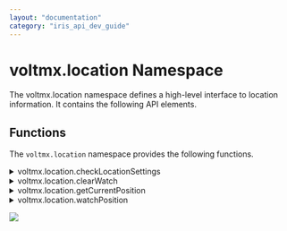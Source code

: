 ```yaml
---
layout: "documentation"
category: "iris_api_dev_guide"
---
```

                            


voltmx.location Namespace
=======================

The voltmx.location namespace defines a high-level interface to location information. It contains the following API elements.

Functions
---------

The `voltmx.location` namespace provides the following functions.


<details close markdown="block"><summary>voltmx.location.checkLocationSettings</summary>

* * *

This API is used to check whether the current location settings on the device meet the desired location accuracy setting specified by the [accuracyMode](#accuracyMode) property.

If the value of the requestModifyLocationSettings parameter is set as false, and if the location settings in the device do not meet the required [accuracyMode](#accuracyMode), the errorCallback is invoked with SETTINGS\_RESOLUTION\_REQUIRED errorCode.

When the errorCallback is invoked with the SETTINGS\_RESOLUTION\_REQUIRED errorCode, you can display a custom dialog box that explains the reason your app needs location access along with the Accept and Decline options. When the user selects Accept on the custom dialog box to enable location, you can invoke the API again with the same accuracyMode and the requestModifyLocationSettings parameter set to true.

Syntax

voltmx.location.checkLocationSettings(params);

Parameters

**params \[Object\] - Mandatory**

Using the params parameter, the user can customize the behavior of the API. It is an object that has the following key-value pairs:

| key | Description |
| --- | --- |
| accuracyMode \[Number\] - Optional | Specifies the accuracy and power requirements to be met while fetching location updates. The default value for accuracyMode is constants.ACCURACY\_HIGH. The possible values for accuracyMode are: **constants.ACCURACY\_HIGH**: Used to request the most accurate locations available. **constants.ACCURACY\_NO\_POWER**: Used to request the best accuracy possible with no additional power consumption. **constants.ACCURACY\_BALANCED\_POWER**: Used to request "block" level accuracy. Block level accuracy is considered to be about 100 meter accuracy. Using a coarse accuracy such as this often consumes less power. **constants.ACCURACY\_LOW\_POWER**: Used to request "city" level accuracy. City level accuracy is considered to be about 10km accuracy. Using a coarse accuracy such as this often consumes less power. |
| requestModifyLocationSettings \[Boolean\] - Optional | When you set this option to true, if the location settings in the device do not meet the required [accuracyMode](#accuracyMode), a system dialog box is automatically invoked that helps the user enable the necessary location settings with a single tap. However, if you invoke the API (with the requestModifyLocationSettings parameter set to true) when the app runs in the background, based on the Android OS version, the dialog box may not appear on a device. Based on the value of [accuracyMode](#accuracyMode), the Android system ensures that the required location settings(such as GPS, WIFI Scanning, Mobile Network/Data) are enabled on the device (based on the Android OS version and the device manufacturer). Based on Android Native behavior on Android 9 (API level 28) or later devices, GPS is automatically turned on (by the Android system) for all the accuracy modes except **constants.ACCURACY\_LOW\_POWER**. |
| onSuccess \[Function\] - Mandatory | The callback function to be executed when the device has the necessary settings enabled for the desired [accuracyMode](#accuracyMode). This callback is invoked even when the user accepts the setting change that is requested with the [requestModifyLocationSettings](#requestModifyLocationSettings) parameter set to true. |
| onFailure \[Function\] - Mandatory | The callback function to be executed when the location settings are not adequate due to various errors as indicated by the **errorCode** argument of this callback. For information on the error codes, refer [Location Settings Error Codes](#LocationErrorCodes). |

Example

{% highlight VoltMx %}function successcallback1() {
    alert("All location settings are satisfied. The client can initialize location requests now.");
}

function errorcallback1(errorCode) {
    if (errorCode == voltmx.location.SETTINGS_RESOLUTION_REQUIRED) {
        alert("Location settings are not satisfied. Call this API again by setting requestModifyLocationSettings value to true then it will show the user a dialog to resolve location settings.");
    } else if (errorCode == voltmx.location.SETTINGS_MODIFICATION_REQUEST_DENIED) {
        alert("The user denied the settings change.");
    }
}
var params = {
    requestModifyLocationSettings: true,
    accuracyMode: constants.ACCURACY_BALANCED_POWER,
    onSuccess: successcallback1,
    onFailure: errorcallback1
};
voltmx.location.checkLocationSettings(params);
{% endhighlight %}

Return Values

None.

Exceptions

Location Settings Error Codes

  
| Error Code | Error Message |
| --- | --- |
| com.location.SETTINGS\_RESOLUTION\_REQUIRED | Indicates that location settings in the device currently do not meet the desired accuracyMode . However, they can be modified by the end-user if requested using requestModifyLocationSettings set to true. |
| com.location.SETTINGS\_CHANGE\_UNAVAILABLE | This indicates Location settings in the device currently do not meet the desired accuracyMode , and we have no way to fix the settings. |
| com.location.SETTINGS\_MODIFICATION\_REQUEST\_DENIED | This indicates that the user was requested to change the settings, but the user denied the settings change request. |
| com.location.GOOGLE\_PLAY\_SERVICES\_UNAVAILABLE | This indicates that Google Play Location services are not available on this device to call this API. |

 

Remarks

*   Ensure that you enable the **Use Google Play Location Services** check box in the **Project Settings** > **Native** > **Android Mobile/Tablet** section.
*   You do not need access to location permissions to use this API.

Platform Availability

Available on Android platform.

* * *

</details>
<details close markdown="block"><summary>voltmx.location.clearWatch</summary> 

* * *

When invoked, the clearWatch first checks the value of the given watchID argument. If this value does not correspond to any previously started watch process, then the method returns immediately without performing any further action. Otherwise, the watch process identified by the watchID argument is stopped immediately and no further callbacks are invoked.

Syntax

voltmx.location.clearWatch(  
    watchID);

Parameters

  
| Function | Description |
| --- | --- |
| _watchID_ \[Number\] - Mandatory | Specifies the number that uniquely identifies the watch. |

Example

{% highlight VoltMx %}voltmx.location.clearWatch(watchID);
{% endhighlight %}

**MVC**

{% highlight VoltMx %}stopWatchingPosition: function() {
    try {
        voltmx.location.clearWatch(this.watchID); // clears/stops watching position of the user which was being monitored using watchPosition API
        alert("Cleared !");
    } catch (exception) {
        alert(exception);
    }

    /* Please see example of clearWatch() in "frmTrackingUserLocation" Form of [sample app](http://docs.voltmx.com/voltmxlibrary/iris/zip/sampleapps/LocationApp.zip) */
}
{% endhighlight %}

Free Form

{% highlight VoltMx %}function stopWatchingPosition () {
  try{
    voltmx.location.clearWatch(watchID); // clears/stops watching position of the user which was being monitored using watchPosition API
    alert("Cleared !");
  }catch(exception){
    alert(exception);
  }
}
{% endhighlight %}

Return Values

None.

Exceptions

LocationError

Error

Platform Availability

Available on all platforms except Desktop Web.

* * *

</details>
<details close markdown="block"><summary>voltmx.location.getCurrentPosition</summary> 

* * *

Using the getCurrentPostion function, you can get the current location of the device.

Syntax

voltmx.location.getCurrentPosition(  
    successcallback,  
    errorcallback,  
    positionoptions)

Parameters

**successcallback \[Function\] - Mandatory**

The successcallback function specifies the callback function that must be executed when the API call is successful. The signature of the callback function is successcallback(position) where, **position** contains the coordinates of the geo-location that are created and returned by the API. It is an object that contains certain key-value pairs.

> coords \[Object\] - Coordinates that has the following key-value pairs:
> 
>   
> | key | Description |
> | --- | --- |
> | latitude \[Number\] | Latitude in decimal degrees. |
> | longitude \[Number\] | Longitude in decimal degrees. |
> | altitude \[Number\] | Height of the location in meters above the ellipsoid. |
> | accuracy \[Number\] | Accuracy level of the latitude and longitude coordinates in meters. |
> | altitudeaccuracy \[Number\] | Accuracy level of the altitude coordinate in meters. |
> | heading \[Number\] | Direction of travel, specified in degrees counting clockwise relative to the true north. |
> | speeding \[Number\] | Current ground speed of the device, specified in meters per second. |
> | timestamp \[Number\] | Represents the time when the Position object was acquired. |

**errorcallback \[Function\] - Optional**

The errorcallback function specifies the callback function that must be executed when the API call fails. The callback function has the following signature:

errorcallback(positionerror)- positionerror is an object that has the following key-value pairs:

  
| key | Description |
| --- | --- |
| code \[Number\] | error code. |
| message \[String\] | error message. |

For more information on the Error codes and messages, refer [error code](#ErrorCode).

**positionoptions \[Object\] - Optional**

Using the positionoptions parameter, the user can customize the retrieval of the geolocation. It is an object that has the following key-value pairs:

  
| key | Description |
| --- | --- |
| accuracyMode \[Number\] | Specifies the accuracy and power requirements to be met while fetching the device location. The default value for accuracyMode is constants.ACCURACY\_BALANCED\_POWER. 

**_Note:_** This property is only available on the Android platform. Ensure that you set the value of the [enableHighAccuracy](#enableHighAccuracy) property to **false**. |
The possible values for accuracyMode are: **constants.ACCURACY\_HIGH**: Used to request the most accurate locations available. **constants.ACCURACY\_NO\_POWER**: Used to request the best accuracy possible with no additional power consumption. **constants.ACCURACY\_BALANCED\_POWER**: Used to request "block" level accuracy. Block level accuracy is considered to be about 100 meter accuracy. Using a coarse accuracy such as this often consumes less power. **constants.ACCURACY\_LOW\_POWER**: Used to request "city" level accuracy. City level accuracy is considered to be about 10km accuracy. Using a coarse accuracy such as this often consumes less power. > **_Important:_** Ensure that you enable the **Use Google Play Location Services** check box in the **Project Settings** > **Native** > **Android Mobile/Tablet** section. |
| getActiveLocation | Set to `true` to get the current location fix on the device. When you use this property, active location computation is caused in the device. This property returns a single fresh location if the device location can be determined within a reasonable time period (tens of seconds). If the device location is not determined within a reasonable time period, the property returns a Null value.

This property may return locations that are a few seconds old, but does not return much older locations. Therefore, this property is suitable for foreground apps that require a single fresh current location.

If you invoke the API (with the getActiveLocation parameter set to true) when the app runs in the background, the API call is throttled under the background location limits. Therefore, the API call may often return Null locations (values) for apps that run in the background. 
**_Important:_** Ensure that you enable the Use Google Play Location Services check box in the Project Settings > Native > Android Mobile/Tablet section.
**_Note:_** This property is only available on the Android platform. |
| enableHighAccuracy \[Boolean\] | Provides a hint to the implementation in order to receive the best possible result. |
| maximumAge \[Number\] | Indicates the application to accept a cached position whose age is no greater than the specified time in milliseconds. |
| minimumTime \[Number\] | Indicates the desired interval for active location updates in milliseconds. > **_Note:_** This property is only available on the Android platform. |
| requestModifyLocationSettings \[Boolean\] | When you set this parameter to true, if the app cannot fetch the device location due to inadequate location settings on the device, the system automatically invokes a dialog box that helps the user enable the necessary location settings with a single tap. However, if you invoke the API (with the requestModifyLocationSettings parameter set to true) when the app runs in the background, based on the Android OS version, the dialog box may not appear on a device. Based on the values of [enableHighAccuracy](#enableHighAccuracy) or [accuracyMode](#accuracyMode), the Android system ensures that the required location settings(such as GPS, WIFI Scanning, Mobile Network/Data) are enabled on the device (based on the Android OS version and the device manufacturer). Based on Android Native behavior on Android 9 (API level 28) or later devices, GPS is automatically turned on (by the Android system) for all the accuracy modes except **constants.ACCURACY\_LOW\_POWER**. > **_Important:_** Ensure that you enable the **Use Google Play Location Services** check box in the **Project Settings** > **Native** > **Android Mobile/Tablet** section. > **_Note:_** This property is only available on the Android platform. |
| requireBackgroundAccess \[Boolean\] | Set to `true` to fetch the device location updates even when the app is running in the background. If the value is set to `false` (or not specified), to conserve battery power, the app automatically de-registers itself from fetching the device location when the app moves to the background. The app will automatically re-register itself to get location updates when the app moves to the foreground. In apps that use Target SDK version 29 (and later), you must add the ACCESS\_BACKGROUND\_LOCATION permission in the Android Manifest file to get location updates in the background. > **_Note:_** This property is only available on the Android platform. |
| timeout \[Number\] | Denotes the maximum length of time in milliseconds that is allowed to pass from the call. |
| useBestProvider | Set to `true` to improve the reliability of calls to this function on Android devices. Omitting this option on Android could cause calls to this function to have intermittent timeouts. |

 

Example

{% highlight VoltMx %}/******************************************************************
 *	Name   : getCurrentPosition function
 *	Author  : VoltMX
 *	Purpose : This function helps to get the current location
 *******************************************************************/
function getPosition() {
    var positionoptions = {
        timeout: 15000
    }; // 15 secs 
    voltmx.location.getCurrentPosition(successcallback, errorcallback, positionoptions);
}

// Callback that is executed on success of getCurrentPosition function.
function successcallback(position) {
    var geoPosition = "Latitude: " + position.coords.latitude;
    geoPosition = geoPosition + " Longitude: " + position.coords.longitude;
    geoPosition = geoPosition + " Altitude: " + position.coords.altitude;
    geoPosition = geoPosition + " Accuracy: " + position.coords.accuracy;
    geoPosition = geoPosition + " Altitude Accuracy: " + position.coords.altitudeAccuracy;
    geoPosition = geoPosition + " Heading: " + position.coords.heading;
    geoPosition = geoPosition + " Speeding: " + position.coords.speeding;
    geoPosition = geoPosition + " Timestamp: " + position.timestamp;
    alert(geoPosition);
}

// Callback that is executed on error of getCurrentPosition function.
function errorcallback(positionerror) {
    var errorMesg = "Error code: " + positionerror.code;
    errorMesg = errorMesg + " message: " + positionerror.message;
    alert(errorMesg);
}
{% endhighlight %}

MVC Example

{% highlight VoltMx %}currentPositionSuccessCallback: function(position) {
    /* 
  //  position object will have the below properties .
         latitude = position.coords.latitude 
         longitude = position.coords.longitude
         altitude = position.coords.altitude
         atitudeAccuracy = position.coords.altitudeAccuracy
         heading = position.coords.heading
         speeding = position.coords.speeding
         timestamp = position.timestamp
    */
    alert(JSON.stringify(position));
    /* use the position depending on the use case ,some of the use cases are listed below .    
	1. Get the nearby events(like ATMs, Restaurants …etc.)  based on the user current location
	2. In a tracking-based scenario ,use as an initial position of the user .
	*/

},
currentPositionFailureCallback: function(error) {
    alert(JSON.stringify(error));
},
getCurrentPositionOfDevice: function() {
    var options = {};
    options.enableHighAccuracy = true; //  uses provider that gets accurate location
    options.timeout = 10000; // timeout in milliseconds  
    options.requireBackgroundAccess  = true; // gets the location updates in the background as well
    voltmx.location.getCurrentPosition(this.currentPositionSuccessCallback, this.currentPositionFailureCallback, options);
}

/* Please see example of getCurrentPosition() in "frmTrackingUserLocation" Form of [sample app](http://docs.voltmx.com/voltmxlibrary/iris/zip/sampleapps/LocationApp.zip)*/
{% endhighlight %}

Free form Example

{% highlight VoltMx %}function currentPositionSuccessCallback(position) {
  /* 
	// position object will have the below properties .
   	latitute = position.coords.latitude
    longitude = position.coords.longitude
    altitude = position.coords.altitude
    atitudeAccuracy = position.coords.altitudeAccuracy
    heading = position.coords.heading
    speeding = position.coords.speeding
    timestamp = position.timestamp
	*/
  alert(JSON.stringify(position));
  /* use the position depending on the use case ,some of the use cases are listed below .    
	1. Get the nearby events(like ATMs, Restaurants …etc.)  based on the user current location
	2. In a tracking-based scenario ,use as an initial position of the user .
	*/

}

function currentPositionFailureCallback(error) {
  alert(JSON.stringify(error));
}

function getCurrentPositionOfDevice () {
  var options = {};
  options.enableHighAccuracy = true; 
  options.timeout = 10000; // timeout in milli seconds      
  options.requireBackgroundAccess  = true; // gets the location updates in the background as well
  voltmx.location.getCurrentPosition(currentPositionSuccessCallback, currentPositionFailureCallback, options);
}
{% endhighlight %}

Return Values

None

Exceptions

LocationError

Error Code

| Error Code | Error Message |
| --- | --- |
| 1 | PERMISSION\_DENIED |
| 2 | POSITION\_UNAVAILABLE |
| 3 | TIMEOUT |

 

Android-specific Error Codes

| Error Code | Error Message | Description |
| --- | --- | --- |
| 4 | Missing android.permission.ACCESS\_BACKGROUND\_LOCATION permission in AndroidManifest.xml | The developer has missed adding the android.permission.ACCESS\_BACKGROUND\_LOCATION permission in the AndroidManifest.xml |
| 5 | BACKGROUND\_PERMISSION\_DENIED | The end-user has selected ”Allow only while the app is in use" instead of “Allow all the time” option on devices that run on Android 9 (and later). |
| 6 | Permission Denied for <PermissionName> with Don't Ask Again | The user has denied permission with the Don't ask again or Never ask again option. |

  

Remarks

This API takes up to three arguments. When invoked, the API returns and asynchronously attempts to obtain the current location of the device. The app on which this API is used must contain [runtime permission](runtime_permissions.html) from the end-user to obtain the current location of the device. If the API is invoked without obtaining the permission, device native platforms automatically display a system permission dialog box with **Allow** and **Deny** options. The end-user can grant permission to get the current location.

>**_Note:_** When you test your application with Live Preview, the system permission dialog appears as expected. However, for published SPA and Desktop Web applications, the dialog box appears only when the application URL uses the https protocol. If the URL uses http, the dialog box does not appear, and location APIs will not work.

In Android apps that use Target SDK version 29 (and later), and the **requireBackgroundAccess** property is enabled, you must manually add the `ACCESS_BACKGROUND_LOCATION` permission in the Android Manifest file to get location updates in the background.

For Android Channel apps, the following permissions are required.

- ACCESS_FINE_LOCATION

- ACCESS_COARSE_LOCATION

In Project settings -> Native -> Android Mobile/Tablet, make these two changes.

- Check "Use Google Play Location Services".
- Add the permission tag under manifest tag <uses-permission android:name="android.permission.ACCESS_BACKGROUND_LOCATION" />

For more details on these permissions, see https://developer.android.com/training/location/permissions.

If the end-user taps the **Allow** option, the attempt is successful, the successCallback is invoked (i.e. the handleEvent operation must be called on the callback object) with a new Position object, reflecting the current location of the device. If the attempt fails, the errorCallback is invoked with a new PositionError object, reflecting the reason for the failure. This is applicable only for Android and iOS platforms.

If the end-user taps the **Deny** option, the **errorcallback** is invoked with the **PERMISSON\_DENIED** error code and error message.

> **_Note:_** Runtime permissions are applicable only on iOS and Android platforms

Platform Availability

Available on all platforms except prior to IE8 releases.

* * *

</details>
<details close markdown="block"><summary>voltmx.location.watchPosition</summary> 

* * *

Using the watchPosition function, you can set callbacks that report the device's position.

Syntax

voltmx.location.watchPosition(  
    successcallback,  
    errorcallback,  
    positionoptions)

Parameters

**successcallback \[Function\] - Mandatory**

The successcallback function specifies the callback function that must be executed when the API call is successful. The signature of the callback function is successcallback(position) where, **position** contains the coordinates of the geo-location that are created and returned by the API. It is an object that contains certain key-value pairs.

> coords \[Object\] - Coordinates that has the following key-value pairs:
> 
>   
> | key | Description |
> | --- | --- |
> | latitude \[Number\] | Latitude in decimal degrees. |
> | longitude \[Number\] | Longitude in decimal degrees. |
> | altitude \[Number\] | Height of the location in meters above the ellipsoid. |
> | accuracy \[Number\] | Accuracy level of the latitude and longitude coordinates in meters. |
> | altitudeaccuracy \[Number\] | Accuracy level of the altitude coordinate in meters. |
> | heading \[Number\] | Direction of travel, specified in degrees counting clockwise relative to the true north. |
> | speeding \[Number\] | Current ground speed of the device, specified in meters per second. |
> | timestamp \[Number\] | Represents the time when the Position object was acquired. |

**errorcallback \[Function\] - Optional**

The errorcallback function specifies the callback function that must be executed when the API call fails. The callback function has the following signature:

errorcallback(positionerror)- positionerror is an object that has the following key-value pairs:

  
| key | Description |
| --- | --- |
| code \[Number\] | error code. |
| message \[String\] | error message. |

For more information on the Error codes and messages, refer [error code](#Error_Code).

**positionoptions \[Object\] - Optional**

Using the positionoptions parameter, the user can customize the retrieval of the geolocation. It is an object that has the following key-value pairs:

  
| key | Description |
| --- | --- |
| accuracyMode \[Number\] | Specifies the accuracy and power requirements to be met while fetching location updates. The default value for accuracyMode is constants.ACCURACY\_BALANCED\_POWER.
**_Note:_** This property is only available on the Android platform. Ensure that you set the value of the [enableHighAccuracy](#enableHighAccuracy1) property to **false**.
The possible values for accuracyMode are: **constants.ACCURACY\_HIGH**: Used to request the most accurate locations available. **constants.ACCURACY\_NO\_POWER**: Used to request the best accuracy possible with no additional power consumption. **constants.ACCURACY\_BALANCED\_POWER**: Used to request "block" level accuracy. Block level accuracy is considered to be about 100 meter accuracy. Using a coarse accuracy such as this often consumes less power. **constants.ACCURACY\_LOW\_POWER**: Used to request "city" level accuracy. City level accuracy is considered to be about 10km accuracy. Using a coarse accuracy such as this often consumes less power. > **_Important:_** Ensure that you enable the **Use Google Play Location Services** check box in the **Project Settings** > **Native** > **Android Mobile/Tablet** section. |
| enableHighAccuracy \[Boolean\] | Provides a hint to the implementation in order to receive the best possible result. |
| fastestInterval \[Number\] | Sets the fastest interval for location updates in milliseconds. The fastestInterval key controls the rate at which your application will receive location updates, which might be faster than minimumTime in some cases.This happens when other apps fetch location updates and the current app receives them passively to save power. > **_Note:_** This property is only available on the Android platform. The rate at which the app receives the fastest update will not be less than the value specified for the fastestInterval property. The value for the fastestInterval must be more than zero and less than the value of minimumTime (i.e, 0 < fastestInterval <= minimumTime). If you do not set the value for fastestInterval, the value of minimumTime is set, by default. > **_Note:_** Ensure that you have enabled the **Use Google Play Location Services** checkbox in the **Project Settings** > **Native** > **Android** section of VoltMX Iris. |
| improveBGLocationUpdateFrequency \[Boolean\] | Set the property to `true` to receive location updates with a better frequency in the background. This approach specifically helps when the app goes into Doze mode when it is running in the background. However, there might be a decrease in fetching location updates when the app runs in the foreground with the value of the improveBGLocationUpdateFrequency parameter set to **true**. This is a behavioral issue that occurs as the underlying Android APIs for receiving better foreground and background updates are different. You must de-register from the existing location listener and register again with a value configured for the improveBGLocationUpdateFrequency parameter. Set the value of the parameter to **true** if your app runs in the background, and **false** if your app runs in the foreground. While determining if the app runs in the foreground or background, you must take the following factors into consideration: Determine whether the app is running in the foreground or background by using the **onforeground** and **onbackground** callbacks of the [voltmx.application.setApplicationCallbacks](voltmx.application_functions.html#setappli) API. When you start a foreground service by using the [voltmx.application.startForegroundService](voltmx.application_functions.html#StartForeground) API (or from a third-party library), the OS treats the application as if it runs in the foreground, even when the user moves the app to the background.

> **_Note:_** This property is only available on the Android platform. Ensure that you enable the **Use Google Play Location Services** check box in the **Project Settings** > **Native** > **Android Mobile/Tablet** section.

If your app follows the best practices recommended by Android, the app must not request for background location updates without notifying the user. Therefore, you must set the value of the requireBackgroundAccess parameter to `true` and display a notification to the user by using a foreground service (instead of using the improveBGLocationUpdateFrequency parameter). The notification must imply that the app fetches location updates even when it runs in the background. In Android apps that use Target SDK version 29 (and later), to get location updates in the background, you must set the value of the `locationListenerType` property to `always` or `background` in the **androidbuild.properties** file to automatically add necessary AndroidManifest entries. |
| maximumAge \[Number\] | Indicates the application to accept a cached position whose age is no greater than the specified time in milliseconds. |
| minimumDistance \[Number\] | Minimum distance in meters between location updates. |
| minimumTime \[Number\] | Minimum time in milliseconds between location updates. |
| requestModifyLocationSettings \[Boolean\] | When you set this parameter to true, if the app cannot fetch location updates due to inadequate location settings on the device, the system automatically invokes a dialog box that helps the user enable the necessary location settings with a single tap. However, if you invoke the API (with the requestModifyLocationSettings parameter set to true) when the app runs in the background, based on the Android OS version, the dialog box may not appear on a device. Based on the values of [enableHighAccuracy](#enableHighAccuracy) or [accuracyMode](#accuracyMode), the Android system ensures that the required location settings(such as GPS, WIFI Scanning, Mobile Network/Data) are enabled on the device (based on the Android OS version and the device manufacturer). Based on Android Native behavior on Android 9 (API level 28) or later devices, GPS is automatically turned on (by the Android system) for all the accuracy modes except **constants.ACCURACY\_LOW\_POWER**. > **_Important:_** Ensure that you enable the **Use Google Play Location Services** check box in the **Project Settings** > **Native** > **Android Mobile/Tablet** section. > **_Note:_** This property is only available on the Android platform. |
| requireBackgroundAccess \[Boolean\] | Set to `true` to fetch the device location updates even when the app is running in the background. If the value is set to `false` (or not specified), to conserve battery power, the app automatically de-registers itself from fetching location updates when the app moves to the background. The app will automatically re-register itself to get location updates when the app moves to the foreground. In order to continue receiving location updates (when a user moves the app to the background), invoke the [voltmx.application.startForegroundService](voltmx.application_functions.html#StartForeground) API to start a Foreground Service that displays a notification to the user. The notification must contain information that states that the app has access to the device location while it runs in the background. When you start a foreground service by using the [voltmx.application.startForegroundService](voltmx.application_functions.html#StartForeground) API (or from a third-party library), the application is treated as if it runs in the foreground, even when the user moves the app to the background. The app will continue to receive periodic location updates with the same frequency as that of an app running in the foreground. When a user interacts with the app, you can use the [voltmx.application.stopForegroundService](voltmx.application_functions.html#stopForeground) API to stop the foreground service and clear the notification. Determine whether the app is running in the foreground or background by using the **onforeground** and **onbackground** callbacks of the [voltmx.application.setApplicationCallbacks](voltmx.application_functions.html#setappli) API. In apps that use Target SDK version 29 (and later), you must add the ACCESS\_BACKGROUND\_LOCATION permission in the Android Manifest file to get location updates in the background. > **_Note:_** This property is only available on the Android platform. |
| timeout \[Number\] | Denotes the maximum length of time in milliseconds that is allowed to pass from the call. |

 

Return Values

| Return Value | Description |
| --- | --- |
| watchID \[Number\] | Returns a number that denotes the unique ID of the watch operation. |

 

Example

{% highlight VoltMx %}function successcallback1(position) {
    lblTest.text = "working with watchPosition success full call back";
    var geoPosition = "Latitude: " + position.coords.latitude;
    geoPosition = geoPosition + " Longitude: " + position.coords.longitude;
    geoPosition = geoPosition + " Altitude: " + position.coords.altitude;
    geoPosition = geoPosition + " Accuracy: " + position.coords.accuracy;
    geoPosition = geoPosition + " Altitude Accuracy: " + position.coords.altitudeAccuracy;
    geoPosition = geoPosition + " Heading: " + position.coords.heading;
    geoPosition = geoPosition + " Speeding: " + position.coords.speeding;
    geoPosition = geoPosition + " Timestamp: " + position.timestamp;
    alert(geoPosition);
}

function errorcallback1(positionerror) {
    lblTest.text = "working with watchPosition err call back";
    var errorMesg = "Error code: " + positionerror.code;
    errorMesg = errorMesg + " message: " + positionerror.message;
    alert(errorMesg);
}
var positionoptions = {
    maximumAge: 3000,
    minimumDistance: 5,
    minimumTime: 5000
};
watchID = voltmx.location.watchPosition(successcallback1, errorcallback1, positionoptions);


{% endhighlight %}

MVC Example

{% highlight VoltMx %}watchID: null,
  watchPositionSuccessCallback: function(position) {
    /* 
    // position object will have the below properties .
      	latitute = position.coords.latitude
       longitude = position.coords.longitude
       altitude = position.coords.altitude
       atitudeAccuracy = position.coords.altitudeAccuracy
       heading = position.coords.heading
       speeding = position.coords.speeding
       timestamp = position.timestamp
     */
    alert(JSON.stringify(position));
  },
  watchPositionFailureCallback: function(error) {
    alert(JSON.stringify(error));
  },
  watchPositionOfDevice: function() {
    var self = this;
    var options = {};
    options.maximumAge = 1000;
    options.minimumTime = 2000; // time in milli seconds
    options.minimumDistance = 2; // distance in meters   
    options.requireBackgroundAccess  = true; // gets the location updates in the background as well
    this.watchID = voltmx.location.watchPosition(this.watchPositionSuccessCallback,this.watchPositionFailureCallback, options);
    /* Use-Cases:
	In tracking-based scenarios, the watchPosition() API can be used to 
    monitor a position
	*/
	
	/*Please see example of watchPosition() in "frmTrackingUserLocation" Form of [sample app](http://docs.voltmx.com/voltmxlibrary/iris/zip/sampleapps/LocationApp.zip)*/
  }
  
{% endhighlight %}

Free Form Example

{% highlight VoltMx %}watchID = null;

function watchPositionSuccessCallback(position) {
    /* 
        // position object will have the below properties .
       latitute = position.coords.latitude
       longitude = position.coords.longitude
       altitude = position.coords.altitude
       atitudeAccuracy = position.coords.altitudeAccuracy
       heading = position.coords.heading
       speeding = position.coords.speeding
       timestamp = position.timestamp
       */

    alert(JSON.stringify(position));
}

function watchPositionFailureCallback(error) {
    alert(JSON.stringify(error));
}

function watchPositionOfDevice() {
    var self = this;
    var options = {};
    options.maximumAge = 1000; // use cached position if exists in mentioned time(in milliseconds)
    options.minimumTime = 2000; // time criteria for location updates
    options.minimumDistance = 2; // distance criteria for location updates   
    options.requireBackgroundAccess  = true; // gets the location updates in the background as well
    watchID = voltmx.location.watchPosition(watchPositionSuccessCallback, watchPositionFailureCallback, options);
}
{% endhighlight %}

Exceptions

LocationError

Error Code

| Error Code | Error Message |
| --- | --- |
| 1 | PERMISSION\_DENIED |
| 2 | POSITION\_UNAVAILABLE |
| 3 | TIMEOUT |

 

Android-specific Error Codes

| Error Code | Error Message | Description |
| --- | --- | --- |
| 4 | Missing android.permission.ACCESS\_BACKGROUND\_LOCATION permission in AndroidManifest.xml | The developer has missed adding the android.permission.ACCESS\_BACKGROUND\_LOCATION permission in the AndroidManifest.xml |
| 5 | BACKGROUND\_PERMISSION\_DENIED | The end-user has selected ”Allow only while the app is in use" instead of “Allow all the time” option on devices that run on Android 9 (and later). |
| 6 | Permission Denied for <PermissionName> with Don't Ask Again | The user has denied permission with the Don't ask again or Never ask again option. |

  

Remarks

The behavior of this function depends on the underlying hardware platform. For example, if your app is running on Android and you set minimumTime and minimumDistance to their minimum possible values, the callback function in the _successcallback_ parameter will not be called, as per the [Android documentation](https://developers.google.com/android/reference/com/google/android/gms/location/LocationRequest#setInterval(long)).

This API takes one, two, or three arguments. When invoked, it must immediately return a number that uniquely identifies a watch operation and then asynchronously start the watch operation. This operation first attempts to obtain the current location of the device. Your app needs [runtime permission](runtime_permissions.html) from the end-user to obtain the current location of the device. If you call the API without obtaining the permission, platforms automatically pops up a system permission dialog box with **Allow** and **Deny** options, asking the end-user to grant permission to get the current location.

In Android apps that use Target SDK version 29 (and later), and the **requireBackgroundAccess** property is enabled, you must manually add the `ACCESS_BACKGROUND_LOCATION` permission in the Android Manifest file to get location updates in the background.

If the end-user taps the **Allow** option, the attempt is successful, the succesCallback is invoked (i.e. the handleEvent operation must be called on the callback object) with a new Position object, reflecting the current location of the device. If the attempt fails, the errorCallback is invoked with a new PositionError object, reflecting the reason for the failure.

If the end-user taps the **Deny** option, the errorcallback in invoked with the **PERMISSON\_DENIED** error code and error message.

> **_Note:_** The runtime permissions are applicable only in the iOS and Android platforms.

The watch operation continues to monitor the position of the device and invokes the appropriate callback every time this position changes. The watch operation continues until the clearwatch method is called with the corresponding identifier.

Platform Availability

Available on all platforms except Desktop Web, IE8 and prior to IE8 releases.

* * *

</details>

![](resources/prettify/onload.png)
